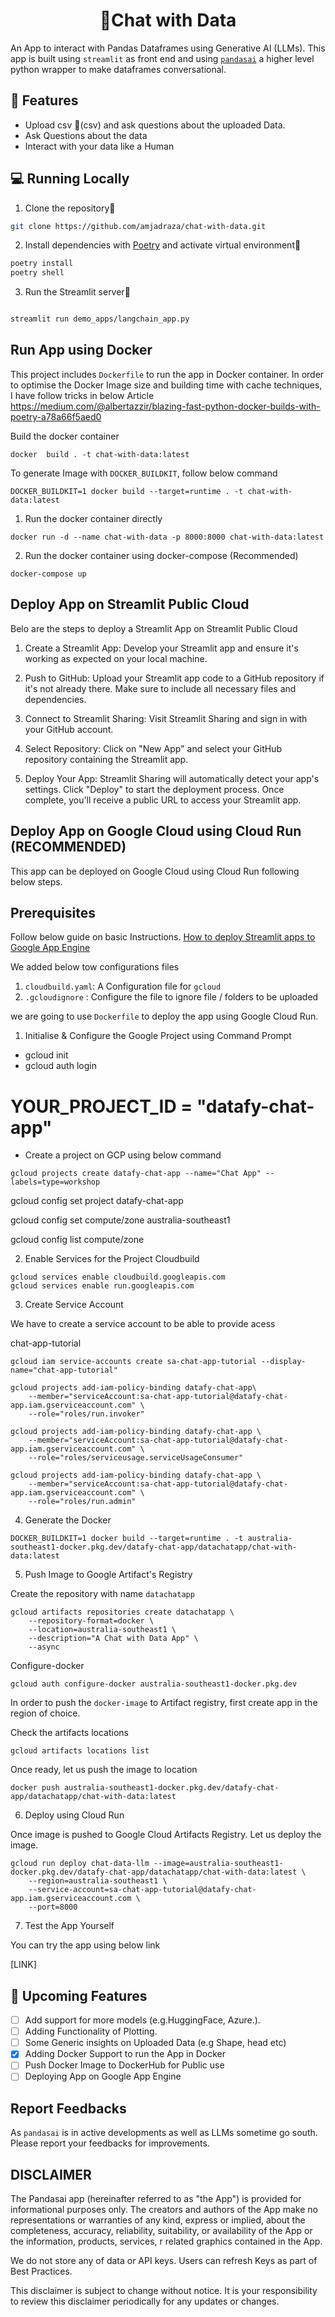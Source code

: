 <h1 align="center">
📖Chat with Data
</h1>

An App to interact with Pandas Dataframes using Generative AI (LLMs). This app is built using `streamlit`
as front end and using [`pandasai`](https://github.com/gventuri/pandas-ai) a higher level python wrapper to make dataframes conversational.


## 🔧 Features
- Upload csv 📁(csv) and ask questions about the uploaded Data.
- Ask Questions about the data
- Interact with your data like a Human

## 💻 Running Locally

1. Clone the repository📂

```bash
git clone https://github.com/amjadraza/chat-with-data.git
```

2. Install dependencies with [Poetry](https://python-poetry.org/) and activate virtual environment🔨

```bash
poetry install
poetry shell
```

3. Run the Streamlit server🚀

```bash

streamlit run demo_apps/langchain_app.py 
```

Run App using Docker
--------------------
This project includes `Dockerfile` to run the app in Docker container. In order to optimise the Docker Image
size and building time with cache techniques, I have follow tricks in below Article 
https://medium.com/@albertazzir/blazing-fast-python-docker-builds-with-poetry-a78a66f5aed0

Build the docker container

``docker  build . -t chat-with-data:latest``

To generate Image with `DOCKER_BUILDKIT`, follow below command

```DOCKER_BUILDKIT=1 docker build --target=runtime . -t chat-with-data:latest```

1. Run the docker container directly 

``docker run -d --name chat-with-data -p 8000:8000 chat-with-data:latest ``

2. Run the docker container using docker-compose (Recommended)

``docker-compose up``

Deploy App on Streamlit Public Cloud
-------------------------------------

Belo are the steps to deploy a Streamlit App on Streamlit Public Cloud

1. Create a Streamlit App:
Develop your Streamlit app and ensure it's working as expected on your local machine.

2. Push to GitHub:
Upload your Streamlit app code to a GitHub repository if it's not already there. Make sure to include all necessary files and dependencies.
3. Connect to Streamlit Sharing:
Visit Streamlit Sharing and sign in with your GitHub account.

4. Select Repository:
Click on "New App" and select your GitHub repository containing the Streamlit app.

5. Deploy Your App:
Streamlit Sharing will automatically detect your app's settings. Click "Deploy" to start the deployment process. Once complete, you'll receive a public URL to access your Streamlit app.


Deploy App on Google Cloud using Cloud Run (RECOMMENDED)
--------------------------------------------------------
This app can be deployed on Google Cloud using Cloud Run following below steps.

## Prerequisites

Follow below guide on basic Instructions.
[How to deploy Streamlit apps to Google App Engine](https://dev.to/whitphx/how-to-deploy-streamlit-apps-to-google-app-engine-407o)

We added below tow configurations files 

1. `cloudbuild.yaml`: A Configuration file for `gcloud`
2. `.gcloudignore` : Configure the file to ignore file / folders to be uploaded

we are going to use `Dockerfile` to deploy the app using Google Cloud Run.

1. Initialise & Configure the Google Project using Command Prompt

- gcloud init
- gcloud auth login 

# YOUR_PROJECT_ID = "datafy-chat-app"

- Create a project on GCP using below command

`gcloud projects create datafy-chat-app --name="Chat App" --labels=type=workshop`

gcloud config set project datafy-chat-app

gcloud config set compute/zone australia-southeast1

gcloud config list compute/zone


2. Enable Services for the Project Cloudbuild

```
gcloud services enable cloudbuild.googleapis.com
gcloud services enable run.googleapis.com
```

3. Create Service Account

We have to create a service account to be able to provide acess

chat-app-tutorial

```
gcloud iam service-accounts create sa-chat-app-tutorial --display-name="chat-app-tutorial"

gcloud projects add-iam-policy-binding datafy-chat-app\
    --member="serviceAccount:sa-chat-app-tutorial@datafy-chat-app.iam.gserviceaccount.com" \
    --role="roles/run.invoker"

gcloud projects add-iam-policy-binding datafy-chat-app \
    --member="serviceAccount:sa-chat-app-tutorial@datafy-chat-app.iam.gserviceaccount.com" \
    --role="roles/serviceusage.serviceUsageConsumer"

gcloud projects add-iam-policy-binding datafy-chat-app \
    --member="serviceAccount:sa-chat-app-tutorial@datafy-chat-app.iam.gserviceaccount.com" \
    --role="roles/run.admin"
``` 

4. Generate the Docker

`DOCKER_BUILDKIT=1 docker build --target=runtime . -t australia-southeast1-docker.pkg.dev/datafy-chat-app/datachatapp/chat-with-data:latest`

5. Push Image to Google Artifact's Registry

Create the repository with name `datachatapp`

```
gcloud artifacts repositories create datachatapp \
    --repository-format=docker \
    --location=australia-southeast1 \
    --description="A Chat with Data App" \
    --async
```

Configure-docker 

`gcloud auth configure-docker australia-southeast1-docker.pkg.dev`

In order to push the `docker-image` to Artifact registry, first create app in the region of choice. 

Check the artifacts locations

`gcloud artifacts locations list`



Once ready, let us push the image to location

`docker push australia-southeast1-docker.pkg.dev/datafy-chat-app/datachatapp/chat-with-data:latest`

6. Deploy using Cloud Run

Once image is pushed to Google Cloud Artifacts Registry. Let us deploy the image.

```
gcloud run deploy chat-data-llm --image=australia-southeast1-docker.pkg.dev/datafy-chat-app/datachatapp/chat-with-data:latest \
    --region=australia-southeast1 \
    --service-account=sa-chat-app-tutorial@datafy-chat-app.iam.gserviceaccount.com \
    --port=8000
```

7. Test the App Yourself

You can try the app using below link 

[LINK]


## 🚀 Upcoming Features

- [ ] Add support for more models (e.g.HuggingFace, Azure.).
- [ ] Adding Functionality of Plotting.
- [ ] Some Generic insights on Uploaded Data (e.g Shape, head etc)
- [x] Adding Docker Support to run the App in Docker
- [ ] Push Docker Image to DockerHub for Public use
- [ ] Deploying App on Google App Engine

## Report Feedbacks

As `pandasai` is in active developments as well as LLMs sometime go south. 
Please report your feedbacks for improvements. 

## DISCLAIMER

The Pandasai app (hereinafter referred to as "the App") is provided for informational purposes only. 
The creators and authors of the App make no representations or warranties of any kind, 
express or implied, about the completeness, accuracy, reliability, suitability, 
or availability of the App or the information, products, services, 
r related graphics contained in the App.

We do not store any of data or API keys. Users can refresh Keys as part of Best Practices.

This disclaimer is subject to change without notice. It is your responsibility to review this disclaimer periodically 
for any updates or changes.